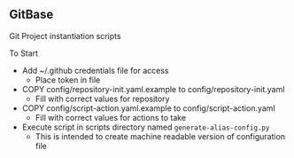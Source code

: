 GitBase
-------

Git Project instantiation scripts

To Start
- Add ~/.github credentials file for access
  - Place token in file
- COPY config/repository-init.yaml.example to config/repository-init.yaml
  - Fill with correct values for repository
- COPY config/script-action.yaml.example to config/script-action.yaml
  - Fill with correct values for actions to take
- Execute script in scripts directory named `generate-alias-config.py`
  - This is intended to create machine readable version of configuration file
